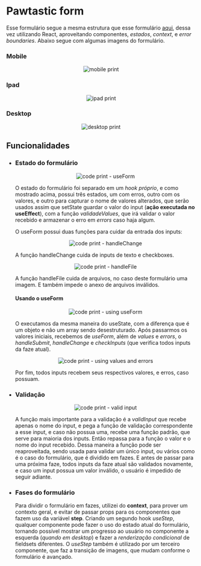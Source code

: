 # Pawtastic form

Esse formulário segue a mesma estrutura que esse formulário [aqui](https://github.com/Nadno/Pawtastic), dessa vez utilizando React, aproveitando componentes, _estados_, _context_, e _error boundaries_. Abaixo segue com algumas imagens do formulário.

### Mobile

<p align="center"><img src="https://i.pinimg.com/564x/c9/46/02/c94602268016699abd2a12c9223d124d.jpg" alt="mobile print" /></p>

### Ipad

<p align="center"><img src="https://i.pinimg.com/564x/4c/f0/6b/4cf06bdd2fd445c001f839906a02ae45.jpg" alt="ipad print" /></p>

### Desktop

<p align="center"><img src="https://i.pinimg.com/564x/52/7d/28/527d280960c268a1fb7b633c21959041.jpg" alt="desktop print" /></p>

<h2 id="funcionalidade">Funcionalidades</h2>

- ### Estado do formulário

  <p align="center"><img src="https://i.pinimg.com/564x/ae/5e/31/ae5e31021ce4755b4e9142e8fe6cbd9c.jpg" alt="code print - useForm" /></p>

  O estado do formulário foi separado em um _hook próprio_, e como mostrado acima, possui três estados, um com erros, outro com os valores, e outro para capturar o nome de valores alterados, que serão usados assim que setState guardar o valor do input (**ação executada no useEffect**), com a função _validadeValues_, que irá validar o valor recebido e armazenar o erro em _errors_ caso haja algum.

  O useForm possui duas funções para cuidar da entrada dos inputs:

  <p align="center"><img src="https://i.pinimg.com/564x/6a/dd/72/6add726416ea9b3239e05da9fadbdfb4.jpg" alt="code print - handleChange" /></p>
  A função handleChange cuida de inputs de texto e checkboxes.

  <p align="center"><img src="https://i.pinimg.com/564x/e1/cb/fc/e1cbfcdccff7e8176f8df260684a605f.jpg" alt="code print - handleFile" /></p>
  A função handleFile cuida de arquivos, no caso deste formulário uma imagem. E também impede o anexo de arquivos inválidos.

  #### Usando o useForm

  <p align="center"><img src="https://i.pinimg.com/564x/52/f1/38/52f1389bb07d58cbb8105646f8ae62c4.jpg" alt="code print - using useForm" /></p>

  O executamos da mesma maneira do useState, com a diferença que é um objeto e não um array sendo desestruturado. Após passarmos os valores iniciais, recebemos de _useForm_, além de _values_ e _errors_, o _handleSubmit_, _handleChange_ e _checkInputs_ (que verifica todos inputs da faze atual).

  <p align="center"><img src="https://i.pinimg.com/564x/23/d1/a7/23d1a7be8c5d2f4381c49f510b4cad6b.jpg" alt="code print - using values and errors" /></p>

  Por fim, todos inputs recebem seus respectivos valores, e erros, caso possuam.

- ### Validação

  <p align="center"><img src="https://i.pinimg.com/564x/b2/85/85/b2858575f894de5124280b54c8a91baf.jpg" alt="code print - valid input" /></p>

  A função mais importante para a validação é a _validInput_ que recebe apenas o nome do input, e pega a função de validação correspondente a esse input, e caso não possua uma, recebe uma função padrão, que serve para maioria dos inputs. Então repassa para a função o valor e o nome do input recebido. Dessa maneira a função pode ser reaproveitada, sendo usada para validar um único input, ou vários como é o caso do formulário, que é dividido em fazes. E antes de passar para uma próxima faze, todos inputs da faze atual são validados novamente, e caso um input possua um valor inválido, o usuário é impedido de seguir adiante.

- ### Fases do formulário

  Para dividir o formulário em fazes, utilizei do **context**, para prover um contexto geral, e evitar de passar props para os componentes que fazem uso da variável **step**. Criando um segundo hook _useStep_, qualquer componente pode fazer o uso do estado atual do formulário, tornando possível mostrar um progresso ao usuário no componente a esquerda (_quando em desktop_) e fazer a _renderização condicional_ de fieldsets diferentes. O _useStep_ também é utilizado por um terceiro componente, que faz a transição de imagens, que mudam conforme o formulário é avançado.
